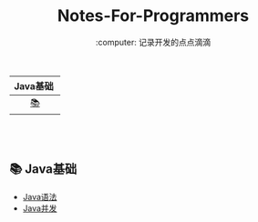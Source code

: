 <div align="center">
    <h1>
        <b>Notes-For-Programmers</b>
    </h1>
        :computer: 记录开发的点点滴滴
</div>
<br>

<div align="center">
    
</div>
<br>

| Java基础&nbsp; | 
| :---: | 
| [:books:](#books-Java基础) | 

<br>
<br>

## :books: Java基础

- [Java语法](https://github.com/scarlettliuu/Java-/blob/main/%E5%9F%BA%E7%A1%80%E7%9F%A5%E8%AF%86/Method%20Parameters.md)
- [Java并发](https://github.com/CyC2018/CS-Notes/blob/master/notes/Leetcode%20题解%20-%20目录.md)
